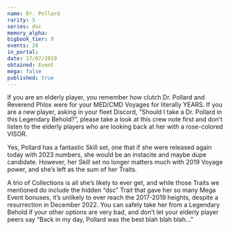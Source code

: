 ```yaml
---
name: Dr. Pollard
rarity: 5
series: dsc
memory_alpha:
bigbook_tier: 9
events: 28
in_portal:
date: 17/07/2019
obtained: Event
mega: false
published: true
---
```


If you are an elderly player, you remember how clutch Dr. Pollard and Reverend Phlox were for your MED/CMD Voyages for literally YEARS. If you are a new player, asking in your fleet Discord, “Should I take a Dr. Pollard in this Legendary Behold?”, please take a look at this crew note first and don’t listen to the elderly players who are looking back at her with a rose-colored VISOR.

Yes, Pollard has a fantastic Skill set, one that if she were released again today with 2023 numbers, she would be an instacite and maybe dupe candidate. However, her Skill set no longer matters much with 2019 Voyage power, and she’s left as the sum of her Traits. 

A trio of Collections is all she’s likely to ever get, and while those Traits we mentioned do include the hidden “dsc” Trait that gave her so many Mega Event bonuses, it’s unlikely to ever reach the 2017-2019 heights, despite a resurrection in December 2022. You can safely take her from a Legendary Behold if your other options are very bad, and don’t let your elderly player peers say “Back in my day, Pollard was the best blah blah blah…”
